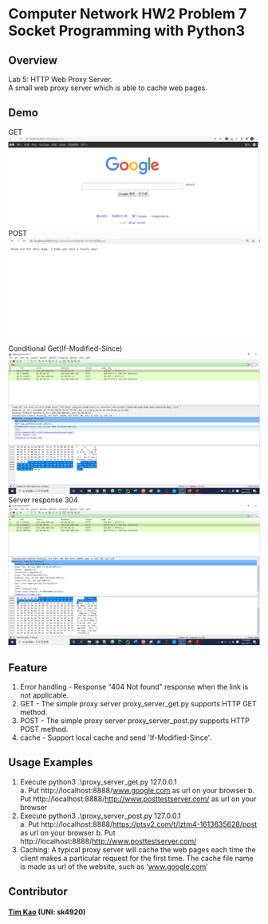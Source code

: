 # Computer Network HW2 Problem 7 Socket Programming with Python3 #

## Overview ##
Lab 5: HTTP Web Proxy Server. \
A small web proxy server which is able to cache web pages.

## Demo ##
GET
![image](https://github.com/tim-kao/Computer-Network-HW2-Problem-7-Socket-Programming-with-Python3/blob/main/get.png)
POST
![image](https://github.com/tim-kao/Computer-Network-HW2-Problem-7-Socket-Programming-with-Python3/blob/main/post.png)

Conditional Get(If-Modified-Since)
![image](https://github.com/tim-kao/Computer-Network-HW2-Problem-7-Socket-Programming-with-Python3/blob/main/Conditional_Get.png)
Server response 304
![image](https://github.com/tim-kao/Computer-Network-HW2-Problem-7-Socket-Programming-with-Python3/blob/main/reponse_304.png)
## Feature ##
1. Error handling - Response "404 Not found" response when the link is not applicable. 
2. GET - The simple proxy server proxy_server_get.py supports HTTP GET method.
3. POST - The simple proxy server proxy_server_post.py supports HTTP POST method.
4. cache - Support local cache and send 'If-Modified-Since'.
##  Usage Examples ##
1. Execute python3 .\proxy_server_get.py 127.0.0.1\
   a. Put http://localhost:8888/www.google.com as url on your browser 
   b. Put http://localhost:8888/http://www.posttestserver.com/ as url on your browser 
2. Execute python3 .\proxy_server_post.py 127.0.0.1\
   a. Put http://localhost:8888/https://ptsv2.com/t/lztm4-1613635628/post as url on your browser
   b. Put http://localhost:8888/http://www.posttestserver.com/
3. Caching: A typical proxy server will cache the web pages each time the client makes a particular
request for the first time. The cache file name is made as url of the website, such as 'www.google.com'
   
## Contributor ##
#### [Tim Kao](https://github.com/tim-kao?fbclid=IwAR0lWAvmWe03EtuderoHdKEpYYG8pnl2ca1bN1b5DBfEMP-wFv4kQupl-Jg) (UNI: sk4920)
